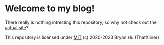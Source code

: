 # Welcome to my blog!

There really is nothing intresting this repository, so why not check out the [actual site](https://thatxliner.github.io/blog/)?

This repository is licensed under [MIT](../LICENSE) (c) 2020-2023 Bryan Hu (ThatXliner)
